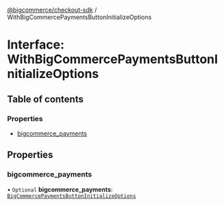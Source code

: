 [@bigcommerce/checkout-sdk](../README.md) / WithBigCommercePaymentsButtonInitializeOptions

# Interface: WithBigCommercePaymentsButtonInitializeOptions

## Table of contents

### Properties

- [bigcommerce_payments](WithBigCommercePaymentsButtonInitializeOptions.md#bigcommerce_payments)

## Properties

### bigcommerce\_payments

• `Optional` **bigcommerce\_payments**: [`BigCommercePaymentsButtonInitializeOptions`](BigCommercePaymentsButtonInitializeOptions.md)
